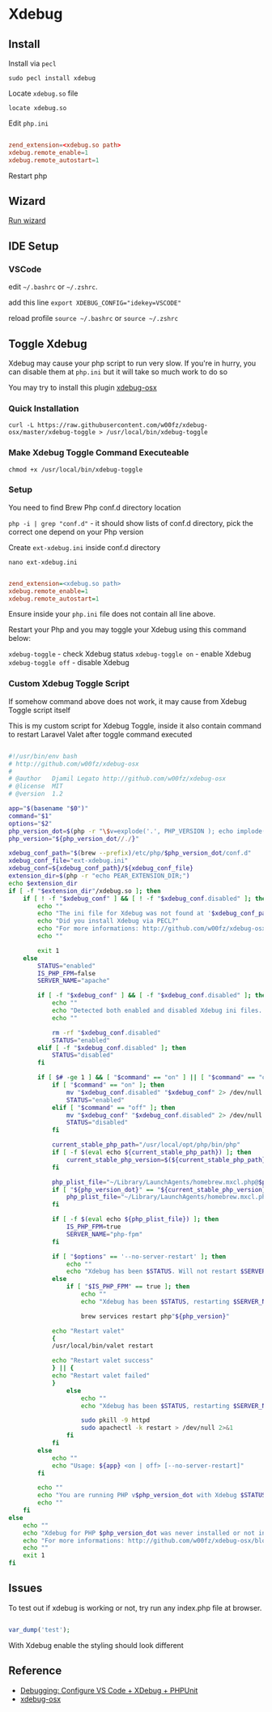 # Xdebug

## Install

Install via `pecl`

`sudo pecl install xdebug`

Locate `xdebug.so` file

`locate xdebug.so`

Edit `php.ini`

```conf

zend_extension=<xdebug.so path>
xdebug.remote_enable=1
xdebug.remote_autostart=1


```

Restart php

## Wizard

[Run wizard](https://xdebug.org/wizard.php)

## IDE Setup

### VSCode

edit `~/.bashrc` or `~/.zshrc`.

add this line `export XDEBUG_CONFIG="idekey=VSCODE"`

reload profile `source ~/.bashrc` or `source ~/.zshrc`

## Toggle Xdebug

Xdebug may cause your php script to run very slow. If you're in hurry, you can disable them at `php.ini` but it will take so much work to do so

You may try to install this plugin [xdebug-osx](https://github.com/w00fz/xdebug-osx)

### Quick Installation

`curl -L https://raw.githubusercontent.com/w00fz/xdebug-osx/master/xdebug-toggle > /usr/local/bin/xdebug-toggle`

### Make Xdebug Toggle Command Executeable

`chmod +x /usr/local/bin/xdebug-toggle`

### Setup

You need to find Brew Php conf.d directory location

`php -i | grep "conf.d"` - it should show lists of conf.d directory, pick the correct one depend on your Php version

Create `ext-xdebug.ini` inside conf.d directory

`nano ext-xdebug.ini`

```ini

zend_extension=<xdebug.so path>
xdebug.remote_enable=1
xdebug.remote_autostart=1


```

Ensure inside your `php.ini` file does not contain all line above.

Restart your Php and you may toggle your Xdebug using this command below:

`xdebug-toggle` - check Xdebug status
`xdebug-toggle on` - enable Xdebug
`xdebug-toggle off` - disable Xdebug

### Custom Xdebug Toggle Script

If somehow command above does not work, it may cause from Xdebug Toggle script itself

This is my custom script for Xdebug Toggle, inside it also contain command to restart Laravel Valet after toggle command executed

```bash

#!/usr/bin/env bash
# http://github.com/w00fz/xdebug-osx
#
# @author   Djamil Legato http://github.com/w00fz/xdebug-osx
# @license  MIT
# @version  1.2

app="$(basename "$0")"
command="$1"
options="$2"
php_version_dot=$(php -r "\$v=explode('.', PHP_VERSION ); echo implode('.', array_splice(\$v, 0, -1));")
php_version="${php_version_dot//./}"

xdebug_conf_path="$(brew --prefix)/etc/php/$php_version_dot/conf.d"
xdebug_conf_file="ext-xdebug.ini"
xdebug_conf=${xdebug_conf_path}/${xdebug_conf_file}
extension_dir=$(php -r "echo PEAR_EXTENSION_DIR;")
echo $extension_dir
if [ -f "$extension_dir"/xdebug.so ]; then
    if [ ! -f "$xdebug_conf" ] && [ ! -f "$xdebug_conf.disabled" ]; then
        echo ""
        echo "The ini file for Xdebug was not found at '$xdebug_conf_path'"
        echo "Did you install Xdebug via PECL?"
        echo "For more informations: http://github.com/w00fz/xdebug-osx/blob/master/README.md"
        echo ""

        exit 1
    else
        STATUS="enabled"
        IS_PHP_FPM=false
        SERVER_NAME="apache"

        if [ -f "$xdebug_conf" ] && [ -f "$xdebug_conf.disabled" ]; then
            echo ""
            echo "Detected both enabled and disabled Xdebug ini files. Deleting the disabled one."
            echo ""

            rm -rf "$xdebug_conf.disabled"
            STATUS="enabled"
        elif [ -f "$xdebug_conf.disabled" ]; then
            STATUS="disabled"
        fi

        if [ $# -ge 1 ] && [ "$command" == "on" ] || [ "$command" == "off" ]; then
            if [ "$command" == "on" ]; then
                mv "$xdebug_conf.disabled" "$xdebug_conf" 2> /dev/null
                STATUS="enabled"
            elif [ "$command" == "off" ]; then
                mv "$xdebug_conf" "$xdebug_conf.disabled" 2> /dev/null
                STATUS="disabled"
            fi

            current_stable_php_path="/usr/local/opt/php/bin/php"
            if [ -f $(eval echo ${current_stable_php_path}) ]; then
                current_stable_php_version=$(${current_stable_php_path} -r "\$v=explode('.', PHP_VERSION ); echo implode('.', array_splice(\$v, 0, -1));")
            fi

            php_plist_file="~/Library/LaunchAgents/homebrew.mxcl.php@$php_version_dot.plist"
            if [ "${php_version_dot}" == "${current_stable_php_version}" ]; then
                php_plist_file="~/Library/LaunchAgents/homebrew.mxcl.php.plist"
            fi

            if [ -f $(eval echo ${php_plist_file}) ]; then
                IS_PHP_FPM=true
                SERVER_NAME="php-fpm"
            fi

            if [ "$options" == '--no-server-restart' ]; then
                echo ""
                echo "Xdebug has been $STATUS. Will not restart $SERVER_NAME"
            else
                if [ "$IS_PHP_FPM" == true ]; then
                    echo ""
                    echo "Xdebug has been $STATUS, restarting $SERVER_NAME"

                    brew services restart php"${php_version}"

		    echo "Restart valet"
		    { 
			/usr/local/bin/valet restart

			echo "Restart valet success"
		    } || {
			echo "Restart valet failed"  
		    }
                else
                    echo ""
                    echo "Xdebug has been $STATUS, restarting $SERVER_NAME (it might ask for your password)"

                    sudo pkill -9 httpd
                    sudo apachectl -k restart > /dev/null 2>&1
                fi
            fi
        else
            echo ""
            echo "Usage: ${app} <on | off> [--no-server-restart]"
        fi

        echo ""
        echo "You are running PHP v$php_version_dot with Xdebug $STATUS"
        echo ""
    fi
else
    echo ""
    echo "Xdebug for PHP $php_version_dot was never installed or not installed via PECL."
    echo "For more informations: http://github.com/w00fz/xdebug-osx/blob/master/README.md"
    echo ""
    exit 1
fi


```

## Issues

To test out if xdebug is working or not, try run any index.php file at browser.

```php

var_dump('test');

```

With Xdebug enable the styling should look different

## Reference

* [Debugging: Configure VS Code + XDebug + PHPUnit](https://tighten.co/blog/configure-vscode-to-debug-phpunit-tests-with-xdebug)
* [xdebug-osx](https://github.com/w00fz/xdebug-osx)